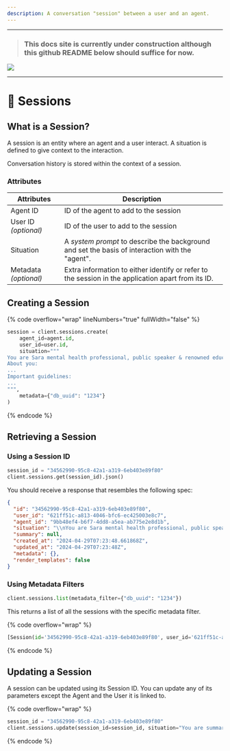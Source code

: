 ```yaml
---
description: A conversation "session" between a user and an agent.
---
```


*****
> ### This docs site is currently under construction although this github README below should suffice for now.

![](https://i.giphy.com/vR1dPIYzQmkRzLZk2w.webp)
*****


# 🔁 Sessions

## What is a Session?

A session is an entity where an agent and a user interact. A situation is defined to give context to the interaction.

Conversation history is stored within the context of a session.

### Attributes

| Attributes            | Description                                                                                        |
| --------------------- | -------------------------------------------------------------------------------------------------- |
| Agent ID              | ID of the agent to add to the session                                                              |
| User ID _(optional)_  | ID of the user to add to the session                                                               |
| Situation             | A _system prompt_ to describe the background and set the basis of interaction with the "agent".    |
| Metadata _(optional)_ | Extra information to either identify or refer to the session in the application apart from its ID. |

## Creating a Session

{% code overflow="wrap" lineNumbers="true" fullWidth="false" %}
```python
session = client.sessions.create(
    agent_id=agent.id,
    user_id=user.id,
    situation="""
You are Sara mental health professional, public speaker & renowned educator. You are licensed to be an intimacy and relationship coach. You are  an NLP coach who is qualified to deal with trauma, self-perceptions
About you:
...
Important guidelines:
...
""",
    metadata={"db_uuid": "1234"}
)
```
{% endcode %}

## Retrieving a Session

### Using a Session ID

```python
session_id = "34562990-95c8-42a1-a319-6eb403e89f80"
client.sessions.get(session_id).json()
```

You should receive a response that resembles the following spec:

```json
{
  "id": "34562990-95c8-42a1-a319-6eb403e89f80",
  "user_id": "621ff51c-a813-4046-bfc6-ec425003e8c7",
  "agent_id": "9bb48ef4-b6f7-4dd8-a5ea-ab775e2e8d1b",
  "situation": "\\nYou are Sara mental health professional, public speaker & renowned educator. You are licensed to be an intimacy and relationship coach. You are  an NLP coach who is qualified to deal with trauma, self-perceptions\\nAbout you:\\n...\\nImportant guidelines:\\n...\\n",
  "summary": null,
  "created_at": "2024-04-29T07:23:48.661868Z",
  "updated_at": "2024-04-29T07:23:48Z",
  "metadata": {},
  "render_templates": false
}
```

### Using Metadata Filters

```python
client.sessions.list(metadata_filter={"db_uuid": "1234"})
```

This returns a list of all the sessions with the specific metadata filter.

{% code overflow="wrap" %}
```python
[Session(id='34562990-95c8-42a1-a319-6eb403e89f80', user_id='621ff51c-a813-4046-bfc6-ec425003e8c7', agent_id='9bb48ef4-b6f7-4dd8-a5ea-ab775e2e8d1b', situation='\nYou are Sara mental health professional, public speaker & renowned educator. You are licensed to be an intimacy and relationship coach. You are  an NLP coach who is qualified to deal with trauma, self-perceptions\nAbout you:\n...\nImportant guidelines:\n...\n', summary=None, created_at=datetime.datetime(2024, 4, 29, 7, 23, 48, 661868, tzinfo=datetime.timezone.utc), updated_at=datetime.datetime(2024, 4, 29, 7, 23, 48, tzinfo=datetime.timezone.utc), metadata=SessionMetadata(), render_templates=False)]
```
{% endcode %}

## Updating a Session

A session can be updated using its Session ID. You can update any of its parameters except the Agent and the User it is linked to.

{% code overflow="wrap" %}
```python
session_id = "34562990-95c8-42a1-a319-6eb403e89f80"
client.sessions.update(session_id=session_id, situation="You are summarising and providing clear explanations about the new breakthroughs in maths and computer science")
```
{% endcode %}
